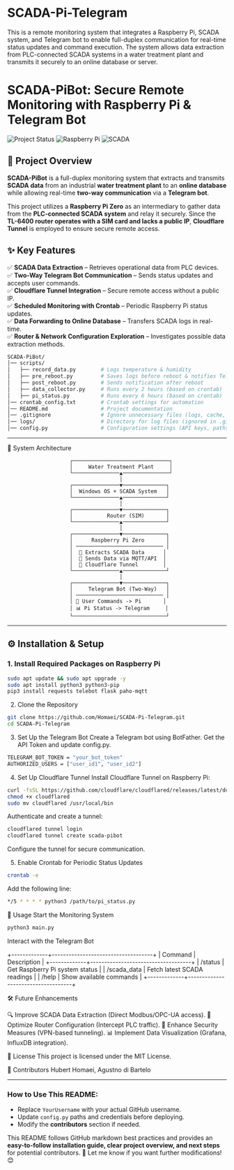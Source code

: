 # SCADA-Pi-Telegram
This is a remote monitoring system that integrates a Raspberry Pi, SCADA system, and Telegram bot to enable full-duplex communication for real-time status updates and command execution. The system allows data extraction from PLC-connected SCADA systems in a water treatment plant and transmits it securely to an online database or server.


# SCADA-PiBot: Secure Remote Monitoring with Raspberry Pi & Telegram Bot  

![Project Status](https://img.shields.io/badge/status-active-brightgreen)
![Raspberry Pi](https://img.shields.io/badge/Hardware-Raspberry%20Pi-red)
![SCADA](https://img.shields.io/badge/SCADA-Supported-blue)

## 📌 Project Overview  
**SCADA-PiBot** is a full-duplex monitoring system that extracts and transmits **SCADA data** from an industrial **water treatment plant** to an **online database** while allowing real-time **two-way communication** via a **Telegram bot**.  

This project utilizes a **Raspberry Pi Zero** as an intermediary to gather data from the **PLC-connected SCADA system** and relay it securely. Since the **TL-6400 router operates with a SIM card and lacks a public IP**, **Cloudflare Tunnel** is employed to ensure secure remote access.

## ✨ Key Features
✅ **SCADA Data Extraction** – Retrieves operational data from PLC devices.  
✅ **Two-Way Telegram Bot Communication** – Sends status updates and accepts user commands.  
✅ **Cloudflare Tunnel Integration** – Secure remote access without a public IP.  
✅ **Scheduled Monitoring with Crontab** – Periodic Raspberry Pi status updates.  
✅ **Data Forwarding to Online Database** – Transfers SCADA logs in real-time.  
✅ **Router & Network Configuration Exploration** – Investigates possible data extraction methods.



```bash
SCADA-PiBot/
│── scripts/
│   ├── record_data.py        # Logs temperature & humidity
│   ├── pre_reboot.py         # Saves logs before reboot & notifies Telegram
│   ├── post_reboot.py        # Sends notification after reboot
│   ├── data_collector.py     # Runs every 2 hours (based on crontab)
│   ├── pi_status.py          # Runs every 6 hours (based on crontab)
│── crontab_config.txt        # Crontab settings for automation
│── README.md                 # Project documentation
│── .gitignore                # Ignore unnecessary files (logs, cache, etc.)
│── logs/                     # Directory for log files (ignored in .gitignore)
│── config.py                 # Configuration settings (API keys, paths, etc.)
```



---

📡 System Architecture

                        ┌───────────────────────────────┐
                        │     Water Treatment Plant     │
                        └───────────────▲───────────────┘
                                        │
                        ┌───────────────▼──────────────┐
                        │  Windows OS + SCADA System   │
                        └───────────────▲──────────────┘
                                        │
                        ┌───────────────▼──────────────┐
                        │           Router (SIM)       │
                        └───────────────▲──────────────┘
                                        │
                        ┌───────────────▼──────────────┐
                        │      Raspberry Pi Zero       │
                        │ ──────────────────────────── │
                        │  📡 Extracts SCADA Data      │
                        │  🔄 Sends Data via MQTT/API  │
                        │  🔗 Cloudflare Tunnel        │
                        └───────────────▲──────────────┘
                                        │
                        ┌───────────────▼──────────────┐
                        │     Telegram Bot (Two-Way)   │
                        │ ──────────────────────────── │
                        │ 📩 User Commands -> Pi       │
                        │ 📊 Pi Status -> Telegram     │
                        └──────────────────────────────┘


---

## ⚙️ Installation & Setup

### **1. Install Required Packages on Raspberry Pi**
```bash
sudo apt update && sudo apt upgrade -y
sudo apt install python3 python3-pip
pip3 install requests telebot flask paho-mqtt
```

2. Clone the Repository
```bash
git clone https://github.com/Homaei/SCADA-Pi-Telegram.git
cd SCADA-Pi-Telegram
```

3. Set Up the Telegram Bot
Create a Telegram bot using BotFather.
Get the API Token and update config.py.
```bash
TELEGRAM_BOT_TOKEN = "your_bot_token"
AUTHORIZED_USERS = ["user_id1", "user_id2"]
```

4. Set Up Cloudflare Tunnel
Install Cloudflare Tunnel on Raspberry Pi:
```bash
curl -fsSL https://github.com/cloudflare/cloudflared/releases/latest/download/cloudflared-linux-arm -o cloudflared
chmod +x cloudflared
sudo mv cloudflared /usr/local/bin
```

Authenticate and create a tunnel:
```bash
cloudflared tunnel login
cloudflared tunnel create scada-pibot
```
Configure the tunnel for secure communication.

5. Enable Crontab for Periodic Status Updates
```bash
crontab -e
```

Add the following line:
```bash
*/5 * * * * python3 /path/to/pi_status.py
```

🚀 Usage
Start the Monitoring System
```bash
python3 main.py
```
Interact with the Telegram Bot


+-------------+------------------------------------+
| Command     | Description                        |
+-------------+------------------------------------+
| /status     | Get Raspberry Pi system status     |
| /scada_data | Fetch latest SCADA readings        |
| /help       | Show available commands            |
+-------------+------------------------------------+


🛠 Future Enhancements

🔍 Improve SCADA Data Extraction (Direct Modbus/OPC-UA access).
📡 Optimize Router Configuration (Intercept PLC traffic).
🔐 Enhance Security Measures (VPN-based tunneling).
📊 Implement Data Visualization (Grafana, InfluxDB integration).

📝 License
This project is licensed under the MIT License.

👥 Contributors
Hubert Homaei, Agustno di Bartelo



---

### **How to Use This README:**
- Replace `YourUsername` with your actual GitHub username.
- Update `config.py` paths and credentials before deploying.
- Modify the **contributors** section if needed.

This README follows GitHub markdown best practices and provides an **easy-to-follow installation guide, clear project overview, and next steps** for potential contributors. 🚀 Let me know if you want further modifications! 😊


